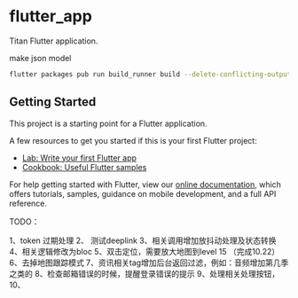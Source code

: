 # flutter_app

Titan Flutter application.


make json model

```bash
flutter packages pub run build_runner build --delete-conflicting-outputs

```

## Getting Started

This project is a starting point for a Flutter application.

A few resources to get you started if this is your first Flutter project:

- [Lab: Write your first Flutter app](https://flutter.dev/docs/get-started/codelab)
- [Cookbook: Useful Flutter samples](https://flutter.dev/docs/cookbook)

For help getting started with Flutter, view our 
[online documentation](https://flutter.dev/docs), which offers tutorials, 
samples, guidance on mobile development, and a full API reference.



TODO：


1、token 过期处理
2、 测试deeplink
3、相关调用增加放抖动处理及状态转换
4、相关逻辑修改为bloc
5、双击定位，需要放大地图到level 15 （完成10.22）
6、去掉地图跟踪模式
7、资讯相关tag增加后台返回过滤，例如：音频增加第几季之类的
8、检查邮箱错误的时候，提醒登录错误的提示
9、处理相关处理按钮，
10、


